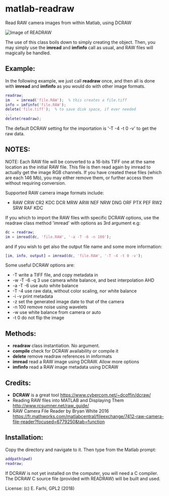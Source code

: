 # matlab-readraw
Read RAW camera images from within Matlab, using DCRAW

![Image of READRAW](https://github.com/farhi/matlab-readraw/blob/master/readraw.jpg)

The use of this class boils down to simply creating the object. Then, you
may simply use the **imread** and **imfinfo** call as usual, and RAW files
will magically be handled.

Example:
--------

In the following example, we just call **readraw** once, and then all is done 
with **imread** and **imfinfo** as you would do with other image formats.

  ```matlab
  readraw;
  im   = imread('file.RAW');  % this creates a file.tiff
  info = imfinfo('file.RAW'); 
  delete('file.tiff');  % to save disk space, if ever needed
  ...
  delete(readraw);
  ```
  
The default DCRAW setting for the importation is '-T -4 -t 0 -v' to get the raw data.

NOTES:
------

NOTE: Each RAW file will be converted to a 16-bits TIFF one at the same
location as the initial RAW file. This file is then read again by imread
to actually get the image RGB channels. If you have created these files
(which are each 146 Mb), you may either remove them, or further access
them without requiring conversion.

Supported RAW camera image formats include:

- RAW CRW CR2 KDC DCR MRW ARW NEF NRW DNG ORF PTX PEF RW2 SRW RAF KDC

If you which to import the RAW files with specific DCRAW options, use the
readraw class method 'imread' with options as 3rd argument e.g:

  ```matlab
  dc = readraw;
  im = imread(dc, 'file.RAW', '-a -T -6 -n 100');
  ```
  
and if you wish to get also the output file name and some more information:

  ```matlab
  [im, info, output] = imread(dc, 'file.RAW', '-T -4 -t 0 -v');
  ```
  
Some useful DCRAW options are:

- -T              write a TIFF file, and copy metadata in
- -w -T -6 -q 3   use camera white balance, and best interpolation AHD
- -a -T -6        use auto white balance
- -T -4           use raw data, without color scaling, nor white balance
- -i -v           print metadata
- -z              set the generated image date to that of the camera
- -n 100          remove noise using wavelets
- -w              use white balance from camera or auto
- -t 0            do not flip the image

Methods:
--------

- **readraw**     class instantiation. No argument.
- **compile**     check for DCRAW availability or compile it
- **delete**      remove readraw references in imformats
- **imread**      read a RAW image using DCRAW. Allow more options
- **imfinfo**     read a RAW image metadata using DCRAW

Credits: 
--------

- **DCRAW** is a great tool <https://www.cybercom.net/~dcoffin/dcraw/>
- Reading RAW files into MATLAB and Displaying Them <http://www.rcsumner.net/raw_guide/>
- RAW Camera File Reader by Bryan White 2016 <https://fr.mathworks.com/matlabcentral/fileexchange/7412-raw-camera-file-reader?focused=6779250&tab=function>

Installation:
-------------

Copy the directory and navigate to it. Then type from the Matlab prompt:

  ```matlab
  addpath(pwd)
  readraw;
  ```

If DCRAW is not yet installed on the computer, you will need a C compiler.
The DCRAW C source file (provided with READRAW) will be built and used.

License: (c) E. Farhi, GPL2 (2018)
